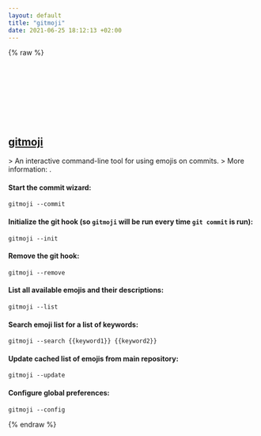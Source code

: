 ```yaml
---
layout: default
title: "gitmoji"
date: 2021-06-25 18:12:13 +02:00
---
```

{% raw %}
<h2 id="gitmoji">
  <a href="/en/common/gitmoji.html">gitmoji</a> <a href="#gitmoji"><svg class="icon">
    <use href="/assets/images/unicode_sprite.svg#link" />
  </svg></a>
</h2>
> An interactive command-line tool for using emojis on commits.
> More information: <https://github.com/carloscuesta/gitmoji-cli>.

#### Start the commit wizard:
```shell
gitmoji --commit
```
#### Initialize the git hook (so `gitmoji` will be run every time `git commit` is run):
```shell
gitmoji --init
```
#### Remove the git hook:
```shell
gitmoji --remove
```
#### List all available emojis and their descriptions:
```shell
gitmoji --list
```
#### Search emoji list for a list of keywords:
```shell
gitmoji --search {{keyword1}} {{keyword2}}
```
#### Update cached list of emojis from main repository:
```shell
gitmoji --update
```
#### Configure global preferences:
```shell
gitmoji --config
```
{% endraw %}
